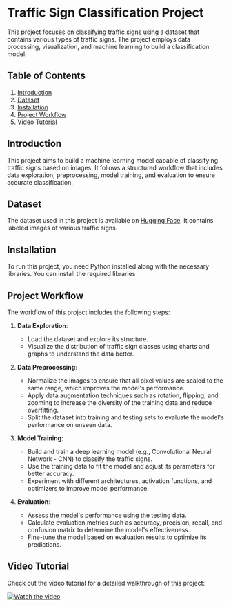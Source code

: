 # Traffic Sign Classification Project

This project focuses on classifying traffic signs using a dataset that contains various types of traffic signs. The project employs data processing, visualization, and machine learning to build a classification model.

## Table of Contents

1. [Introduction](#introduction)
2. [Dataset](#dataset)
3. [Installation](#installation)
4. [Project Workflow](#project-workflow)
5. [Video Tutorial](#video-tutorial)

## Introduction

This project aims to build a machine learning model capable of classifying traffic signs based on images. It follows a structured workflow that includes data exploration, preprocessing, model training, and evaluation to ensure accurate classification.

## Dataset

The dataset used in this project is available on [Hugging Face](https://huggingface.co/datasets/haddany/Traffic_sign_classification). It contains labeled images of various traffic signs.

## Installation

To run this project, you need Python installed along with the necessary libraries. You can install the required libraries
## Project Workflow

The workflow of this project includes the following steps:

1. **Data Exploration**:
   - Load the dataset and explore its structure.
   - Visualize the distribution of traffic sign classes using charts and graphs to understand the data better.

2. **Data Preprocessing**:
   - Normalize the images to ensure that all pixel values are scaled to the same range, which improves the model's performance.
   - Apply data augmentation techniques such as rotation, flipping, and zooming to increase the diversity of the training data and reduce overfitting.
   - Split the dataset into training and testing sets to evaluate the model's performance on unseen data.

3. **Model Training**:
   - Build and train a deep learning model (e.g., Convolutional Neural Network - CNN) to classify the traffic signs.
   - Use the training data to fit the model and adjust its parameters for better accuracy.
   - Experiment with different architectures, activation functions, and optimizers to improve model performance.

4. **Evaluation**:
   - Assess the model's performance using the testing data.
   - Calculate evaluation metrics such as accuracy, precision, recall, and confusion matrix to determine the model's effectiveness.
   - Fine-tune the model based on evaluation results to optimize its predictions.



## Video Tutorial

Check out the video tutorial for a detailed walkthrough of this project:

[![Watch the video](https://img.youtube.com/vi/oHYM43BKT5E/hqdefault.jpg)](https://www.youtube.com/watch?v=oHYM43BKT5E)

